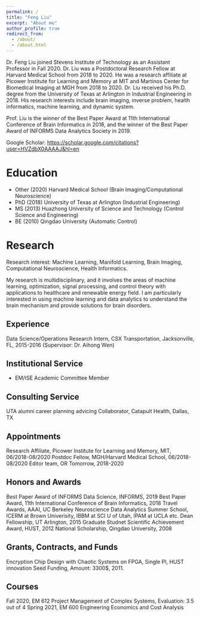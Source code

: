 ```yaml
---
permalink: /
title: "Feng Liu"
excerpt: "About me"
author_profile: true
redirect_from: 
  - /about/
  - /about.html
---
```


Dr. Feng Liu joined Stevens Institute of Technology as an Assistant Professor in Fall 2020. Dr. Liu was a Postdoctoral Research Fellow at Harvard Medical School from 2018 to 2020. He was a research affiliate at Picower Institute for Learning and Memory at MIT and Martinos Center for Biomedical Imaging at MGH from 2018 to 2020. Dr. Liu received his Ph.D. degree from the University of Texas at Arlington in Industrial Engineering in 2018. His research interests include brain imaging, inverse problem, health informatics, machine learning, and dynamic system.

Prof. Liu is the winner of the Best Paper Award at 11th International Conference of Brain Informatics in 2018, and the winner of the Best Paper Award of INFORMS Data Analytics Society in 2019.



Google Scholar: https://scholar.google.com/citations?user=HVZdbX0AAAAJ&hl=en

Education
======
- Other (2020) Harvard Medical School (Brain Imaging/Computational Neuroscience)
- PhD (2018) University of Texas at Arlington (Industrial Engineering)
- MS (2013) Huazhong University of Science and Technology (Control Science and Engineering)
- BE (2010) Qingdao University (Automatic Control)

Research
======
Research interest: Machine Learning, Manifold Learning, Brain Imaging, Computational Neuroscience, Health Informatics.

My research is multidisciplinary, and it involves the areas of machine learning, optimization, signal processing, and control theory with applications to healthcare and renewable energy field. I am particularly interested in using machine learning and data analytics to understand the brain mechanism and provide solutions for brain disorders.

Experience
------
Data Science/Operations Research Intern, CSX Transportation, Jacksonville, FL, 2015-2016 (Supervisor: Dr. Aihong Wen)

Institutional Service
------
- EM/ISE Academic Committee Member

Consulting Service
------
UTA alumni career planning advicing
Collaborator, Catapult Health, Dallas, TX

Appointments
------
Research Affiliate, Picower Institute for Learning and Memory, MIT, 06/2018-08/2020
Postdoc Fellow, MGH/Harvard Medical School, 06/2018-08/2020
Editor team, OR Tomorrow, 2018-2020

Honors and Awards
------

Best Paper Award of INFORMS Data Science, INFORMS, 2019
Best Paper Award, 11th International Conference of Brain Informatics, 2018
Travel Awards, AAAI, UC Berkeley Neuroscience Data Analytics Summer School, ICERM at Brown Univerisity, IBBM at SCI U of Utah, IPAM at UCLA etc.
Dean Fellowship, UT Arlington, 2015
Graduate Studnet Scientific Achievement Award, HUST, 2012
National Scholarship, Qingdao University, 2008

Grants, Contracts, and Funds
------

Encryption Chip Design with Chaotic Systems on FPGA, Single PI, HUST innovation Seed Funding, Amount: 3300$, 2011.

Courses
------

Fall 2020, EM 612 Project Management of Complex Systems, Evaluation: 3.5 out of 4
Spring 2021, EM 600 Engineering Economics and Cost Analysis
